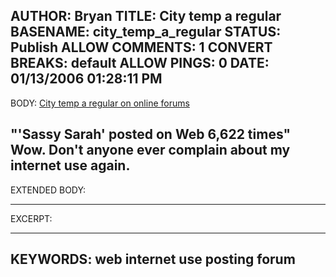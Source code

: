 AUTHOR: Bryan
TITLE: City temp a regular
BASENAME: city_temp_a_regular
STATUS: Publish
ALLOW COMMENTS: 1
CONVERT BREAKS: __default__
ALLOW PINGS: 0
DATE: 01/13/2006 01:28:11 PM
-----
BODY:
<a title="- toledoblade.com -" href="http://toledoblade.com/apps/pbcs.dll/article?AID=/20060112/NEWS16/601120344">
City temp a regular on online forums</a>

"'Sassy Sarah' posted on Web 6,622 times"
Wow. Don't anyone ever complain about my internet use again.
-----
EXTENDED BODY:

-----
EXCERPT:

-----
KEYWORDS:
web internet use posting forum
-----


